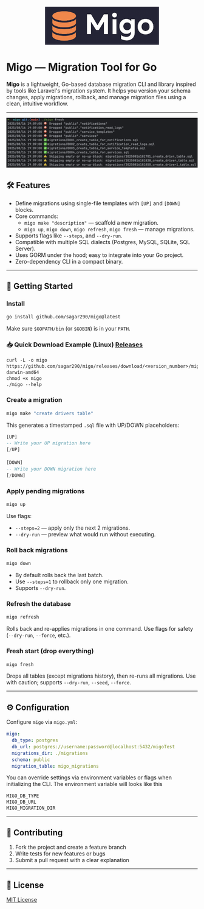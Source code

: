 <p align="center">
  <img src="docs/images/migo.png" style="max-width: 300px" alt="Migo a laravel style migration cli">
</p>

# Migo — Migration Tool for Go

**Migo** is a lightweight, Go-based database migration CLI and library inspired by tools like Laravel's migration system. It helps you version your schema changes, apply migrations, rollback, and manage migration files using a clean, intuitive workflow.

---

![Screenshot of Migo CLI](docs/images/screenshot1.png)

## 🛠 Features

- Define migrations using single-file templates with `[UP]` and `[DOWN]` blocks.
- Core commands:
    - `migo make "description"` — scaffold a new migration.
    - `migo up`, `migo down`, `migo refresh`, `migo fresh` — manage migrations.
- Supports flags like `--steps`, and `--dry-run`.
- Compatible with multiple SQL dialects (Postgres, MySQL, SQLite, SQL Server).
- Uses GORM under the hood; easy to integrate into your Go project.
- Zero-dependency CLI in a compact binary.

---

## 🚀 Getting Started

### Install

```bash
go install github.com/sagar290/migo@latest
```

Make sure `$GOPATH/bin` (or `$GOBIN`) is in your `PATH`.


### 📥 Quick Download Example (Linux) [Releases](https://github.com/sagar290/migo/releases/)
```
curl -L -o migo https://github.com/sagar290/migo/releases/download/<version_number>/migo-darwin-amd64
chmod +x migo
./migo --help
```
### Create a migration



```bash
migo make "create drivers table"
```

This generates a timestamped `.sql` file with UP/DOWN placeholders:

```sql
[UP]
-- Write your UP migration here
[/UP]

[DOWN]
-- Write your DOWN migration here
[/DOWN]
```

### Apply pending migrations

```bash
migo up
```

Use flags:

- `--steps=2` — apply only the next 2 migrations.
- `--dry-run` — preview what would run without executing.

### Roll back migrations

```bash
migo down
```

- By default rolls back the last batch.
- Use `--steps=1` to rollback only one migration.
- Supports `--dry-run`.

### Refresh the database

```bash
migo refresh
```

Rolls back and re-applies migrations in one command. Use flags for safety (`--dry-run`, `--force`, etc.).

### Fresh start (drop everything)

```bash
migo fresh
```

Drops all tables (except migrations history), then re-runs all migrations. Use with caution; supports `--dry-run`, `--seed`, `--force`.

---

## ⚙️ Configuration

Configure `migo` via `migo.yml`:

```yaml
migo:
  db_type: postgres
  db_url: postgres://username:password@localhost:5432/migoTest
  migrations_dir: ./migrations
  schema: public
  migration_table: migo_migrations
```

You can override settings via environment variables or flags when initializing the CLI.
The environment variable will looks like this
```
MIGO_DB_TYPE
MIGO_DB_URL
MIGO_MIGRATION_DIR
```
---

## 🤝 Contributing

1. Fork the project and create a feature branch
2. Write tests for new features or bugs
3. Submit a pull request with a clear explanation

---

## 📜 License

[MIT License](LICENSE)

